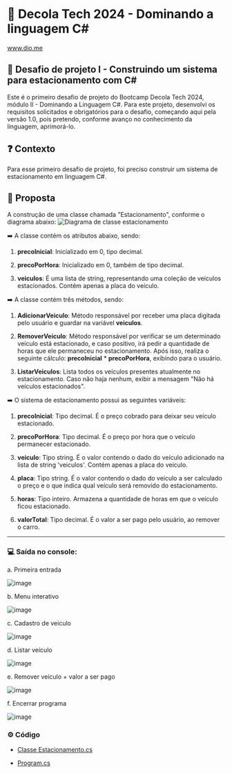 # 🚀 Decola Tech 2024 - Dominando a linguagem C#
www.dio.me

## 🌟 Desafio de projeto I - Construindo um sistema para estacionamento com C#
Este é o primeiro desafio de projeto do Bootcamp Decola Tech 2024, módulo II - Dominando a Linguagem C#. Para este projeto, desenvolvi os requisitos solicitados e obrigatórios para o desafio, começando aqui pela versão 1.0, pois pretendo, conforme avanço no conhecimento da linguagem, aprimorá-lo.

## ❓ Contexto
Para esse primeiro desafio de projeto, foi preciso construir um sistema de estacionamento em linguagem C#.

## 📌 Proposta
A construção de uma classe chamada "Estacionamento", conforme o diagrama abaixo:
![Diagrama de classe estacionamento](diagrama_classe_estacionamento.png)

➡️ A classe contém os atributos abaixo, sendo:

1) **precoInicial**: Inicializado em 0, tipo decimal.
  
2) **precoPorHora**: Inicializado em 0, também de tipo decimal. 

3) **veiculos**: É uma lista de string, representando uma coleção de veículos estacionados. Contém apenas a placa do veículo.
   
   

➡️ A classe contém três métodos, sendo:

1) **AdicionarVeiculo**: Método responsável por receber uma placa digitada pelo usuário e guardar na variável **veiculos**.

2) **RemoverVeiculo**: Método responsável por verificar se um determinado veículo está estacionado, e caso positivo, irá pedir a quantidade de horas que ele permaneceu no estacionamento. Após isso, realiza o seguinte cálculo: **precoInicial** * **precoPorHora**, exibindo para o usuário.

3) **ListarVeiculos**: Lista todos os veículos presentes atualmente no estacionamento. Caso não haja nenhum, exibir a mensagem "Não há veículos estacionados".


➡️ O sistema de estacionamento possui as seguintes variáveis:

1) **precoInicial**: Tipo decimal. É o preço cobrado para deixar seu veículo estacionado.

2) **precoPorHora**: Tipo decimal. É o preço por hora que o veículo permanecer estacionado.
   
3) **veiculo**: Tipo string. É o valor contendo o dado do veículo adicionado na lista de string 'veiculos'. Contém apenas a placa do veículo.

4) **placa**: Tipo string. É o valor contendo o dado do veículo a ser calculado o preço e o que indica qual veículo será removido do estacionamento.

5) **horas**: Tipo inteiro. Armazena a quantidade de horas em que o veículo ficou estacionado.

6) **valorTotal**: Tipo decimal. É o valor a ser pago pelo usuário, ao remover o carro.

   
_______________________________________________________________

### 💻 Saída no console:

a. Primeira entrada
 
![image](https://github.com/tainasays/decolaTech4-desafio-projeto1/assets/102188509/5f52c0c1-766a-43ae-816e-fa9f9678b502)

b. Menu interativo
 
![image](https://github.com/tainasays/decolaTech4-desafio-projeto1/assets/102188509/84abbc00-721a-46dc-857e-ebc5c185047e)

c. Cadastro de veículo

![image](https://github.com/tainasays/decolaTech4-desafio-projeto1/assets/102188509/adb19240-42e8-4bbd-b8a1-87fcde6c03a3)

d. Listar veículo

![image](https://github.com/tainasays/decolaTech4-desafio-projeto1/assets/102188509/fe3bc785-ff32-4579-9cef-92fbd2b562e3)

e. Remover veículo + valor a ser pago

![image](https://github.com/tainasays/decolaTech4-desafio-projeto1/assets/102188509/a9f33001-083b-4b33-a767-2a4c9cab2548)
 
f. Encerrar programa

![image](https://github.com/tainasays/decolaTech4-desafio-projeto1/assets/102188509/6d501715-4f99-466e-a3a7-5f4b8df017b3)


### ⚙️ Código

* [Classe Estacionamento.cs](https://github.com/tainasays/decolaTech4-desafio-projeto1/blob/main/DesafioFundamentos/Models/Estacionamento.cs)
  
* [Program.cs](https://github.com/tainasays/decolaTech4-desafio-projeto1/blob/main/DesafioFundamentos/Program.cs)

